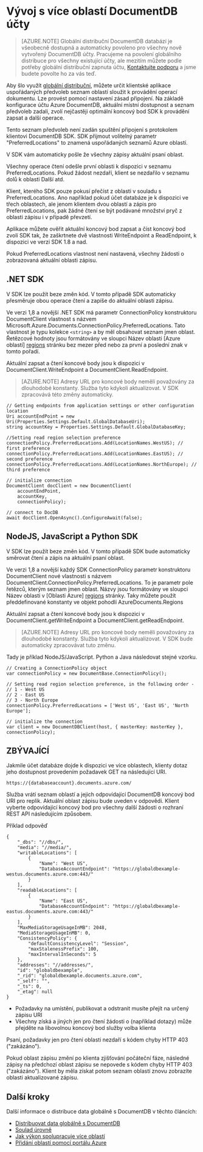 <properties
   pageTitle="Vývoj s více oblastí v DocumentDB | Microsoft Azure"
   description="Zjistěte, jak přistupovat k datům ve více oblastech z Azure DocumentDB plně spravované služby NoSQL databáze."
   services="documentdb"
   documentationCenter=""
   authors="kiratp"
   manager="jhubbard"
   editor=""/>

<tags
   ms.service="documentdb"
   ms.devlang="multiple"
   ms.topic="article"
   ms.tgt_pltfrm="na"
   ms.workload="na"
   ms.date="10/25/2016"
   ms.author="kipandya"/>
   
# <a name="developing-with-multi-region-documentdb-accounts"></a>Vývoj s více oblastí DocumentDB účty

> [AZURE.NOTE] Globální distribuční DocumentDB databází je všeobecně dostupná a automaticky povoleno pro všechny nově vytvořený DocumentDB účty. Pracujeme na povolení globálního distribuce pro všechny existující účty, ale mezitím můžete podle potřeby globální distribuční zapnuta účtu, [Kontaktujte podporu](https://portal.azure.com/?#blade/Microsoft_Azure_Support/HelpAndSupportBlade) a jsme budete povolte ho za vás teď.

Aby šlo využít [globální distribuční](documentdb-distribute-data-globally.md), můžete určit klientské aplikace uspořádaných předvoleb seznam oblastí sloužit k provádění operací dokumentu. Lze provést pomocí nastavení zásad připojení. Na základě konfigurace účtu Azure DocumentDB, aktuální místní dostupnost a seznam předvoleb zadali, zvolí nejčastěji optimální koncový bod SDK k provádění zapsat a další operace. 

Tento seznam předvoleb není zadán spuštění připojení s protokolem klientovi DocumentDB SDK. SDK přijmout volitelný parametr "PreferredLocations" to znamená uspořádaných seznamů Azure oblastí.

V SDK vám automaticky pošle že všechny zápisy aktuální psaní oblast. 

Všechny operace čtení odešle první oblasti k dispozici v seznamu PreferredLocations. Pokud žádost nezdaří, klient se nezdařilo v seznamu dolů k oblasti Další atd. 

Klient, kterého SDK pouze pokusí přečíst z oblasti v souladu s PreferredLocations. Ano například pokud účet databáze je k dispozici ve třech oblastech, ale jenom klientem dvou oblastí a zápis pro PreferredLocations, pak žádné čtení se být podávané množství pryč z oblasti zápisu i v případě převzetí.

Aplikace můžete ověřit aktuální koncový bod zapsat a číst koncový bod zvolí SDK tak, že zaškrtnete dvě vlastnosti WriteEndpoint a ReadEndpoint, k dispozici ve verzi SDK 1.8 a nad. 

Pokud PreferredLocations vlastnost není nastavená, všechny žádosti o zobrazovaná aktuální oblasti zápisu. 


## <a name="net-sdk"></a>.NET SDK
V SDK lze použít beze změn kód. V tomto případě SDK automaticky přesměruje obou operace čtení a zapíše do aktuální oblasti zápisu. 

Ve verzi 1,8 a novější .NET SDK má parametr ConnectionPolicy konstruktoru DocumentClient vlastnost s názvem Microsoft.Azure.Documents.ConnectionPolicy.PreferredLocations. Tato vlastnost je typu kolekce `<string>` a by měl obsahovat seznam jmen oblast. Řetězcové hodnoty jsou formátovány ve sloupci Název oblasti [Azure oblastí]  [ regions] stránku bez mezer před nebo za první a poslední znak v tomto pořadí.

Aktuální zapsat a čtení koncové body jsou k dispozici v DocumentClient.WriteEndpoint a DocumentClient.ReadEndpoint.

> [AZURE.NOTE] Adresy URL pro koncové body neměli považovány za dlouhodobé konstanty. Služba tyto kdykoli aktualizovat. V SDK zpracovává této změny automaticky.

    // Getting endpoints from application settings or other configuration location
    Uri accountEndPoint = new Uri(Properties.Settings.Default.GlobalDatabaseUri);
    string accountKey = Properties.Settings.Default.GlobalDatabaseKey;

    //Setting read region selection preference 
    connectionPolicy.PreferredLocations.Add(LocationNames.WestUS); // first preference
    connectionPolicy.PreferredLocations.Add(LocationNames.EastUS); // second preference
    connectionPolicy.PreferredLocations.Add(LocationNames.NorthEurope); // third preference

    // initialize connection
    DocumentClient docClient = new DocumentClient(
        accountEndPoint,
        accountKey,
        connectionPolicy);

    // connect to DocDB 
    await docClient.OpenAsync().ConfigureAwait(false);


## <a name="nodejs-javascript-and-python-sdks"></a>NodeJS, JavaScript a Python SDK
V SDK lze použít beze změn kód. V tomto případě SDK bude automaticky směrovat čtení a zápis na aktuální psaní oblast. 

Ve verzi 1,8 a novější každý SDK ConnectionPolicy parametr konstruktoru DocumentClient nové vlastnosti s názvem DocumentClient.ConnectionPolicy.PreferredLocations. To je parametr pole řetězců, kterým seznam jmen oblast. Názvy jsou formátovány ve sloupci Název oblasti v [Oblasti Azure]  [ regions] stránky. Taky můžete použít předdefinované konstanty ve objekt pohodlí AzureDocuments.Regions

Aktuální zapsat a čtení koncové body jsou k dispozici v DocumentClient.getWriteEndpoint a DocumentClient.getReadEndpoint.

> [AZURE.NOTE] Adresy URL pro koncové body neměli považovány za dlouhodobé konstanty. Služba tyto kdykoli aktualizovat. V SDK bude automaticky zpracovávat tuto změnu.

Tady je příklad NodeJS/JavaScript. Python a Java následovat stejné vzorku.

    // Creating a ConnectionPolicy object
    var connectionPolicy = new DocumentBase.ConnectionPolicy();
    
    // Setting read region selection preference, in the following order -
    // 1 - West US
    // 2 - East US
    // 3 - North Europe
    connectionPolicy.PreferredLocations = ['West US', 'East US', 'North Europe'];
    
    // initialize the connection
    var client = new DocumentDBClient(host, { masterKey: masterKey }, connectionPolicy);


## <a name="rest"></a>ZBÝVAJÍCÍ 
Jakmile účet databáze dojde k dispozici ve více oblastech, klienty dotaz jeho dostupnost provedením požadavek GET na následující URI.

    https://{databaseaccount}.documents.azure.com/

Služba vrátí seznam oblastí a jejich odpovídající DocumentDB koncový bod URI pro replik. Aktuální oblast zápisu bude uveden v odpovědi. Klient vyberte odpovídající koncový bod pro všechny další žádosti o rozhraní REST API následujícím způsobem.

Příklad odpověď

    {
        "_dbs": "//dbs/",
        "media": "//media/",
        "writableLocations": [
            {
                "Name": "West US",
                "DatabaseAccountEndpoint": "https://globaldbexample-westus.documents.azure.com:443/"
            }
        ],
        "readableLocations": [
            {
                "Name": "East US",
                "DatabaseAccountEndpoint": "https://globaldbexample-eastus.documents.azure.com:443/"
            }
        ],
        "MaxMediaStorageUsageInMB": 2048,
        "MediaStorageUsageInMB": 0,
        "ConsistencyPolicy": {
            "defaultConsistencyLevel": "Session",
            "maxStalenessPrefix": 100,
            "maxIntervalInSeconds": 5
        },
        "addresses": "//addresses/",
        "id": "globaldbexample",
        "_rid": "globaldbexample.documents.azure.com",
        "_self": "",
        "_ts": 0,
        "_etag": null
    }


-   Požadavky na umístění, publikovat a odstranit musíte přejít na určený zápisu URI
-   Všechny získá a jiných jen pro čtení žádosti o (například dotazy) může přejděte na libovolnou koncový bod služby volba klienta

Psaní, požadavky jen pro čtení oblasti nezdaří s kódem chyby HTTP 403 ("zakázáno").

Pokud oblast zápisu změní po klienta zjišťování počáteční fáze, následné zápisy na předchozí oblast zápisu se nepovede s kódem chyby HTTP 403 ("zakázáno"). Klient by měla získat potom seznam oblastí znovu zobrazíte oblasti aktualizované zápisu.

## <a name="next-steps"></a>Další kroky

Další informace o distribuce data globálně s DocumentDB v těchto článcích:

- [Distribuovat data globálně s DocumentDB](documentdb-distribute-data-globally.md)
- [Soulad úrovně](documentdb-consistency-levels.md)
- [Jak výkon spolupracuje více oblastí](documentdb-manage.md#how-throughput-works-with-multiple-regions)
- [Přidání oblastí pomocí portálu Azure](documentdb-portal-global-replication.md)

[regions]: https://azure.microsoft.com/regions/ 
